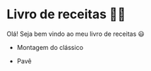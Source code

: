 # Livro de receitas :man_cook:

Olá! Seja bem vindo ao meu livro de receitas :smiley:

- Montagem do clássico

- Pavê
